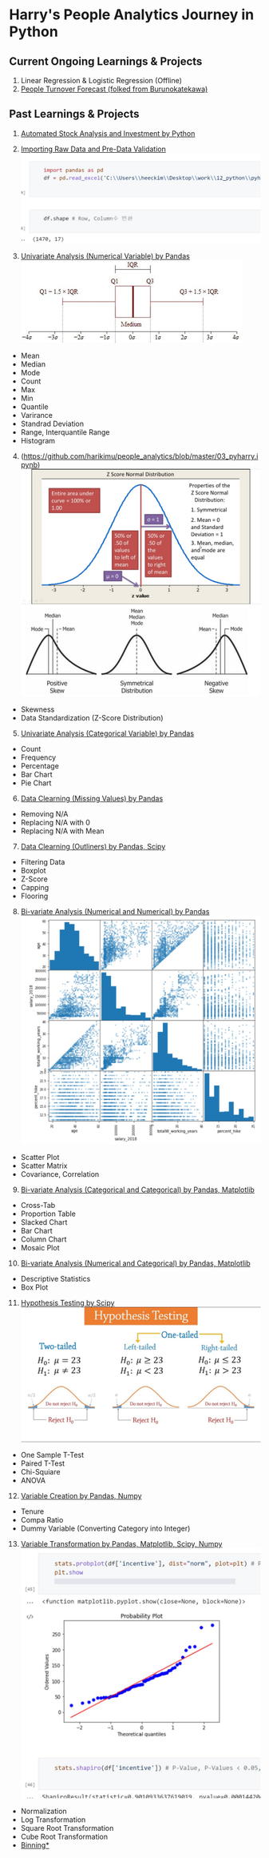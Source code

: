 # Harry's People Analytics Journey in Python

## Current Ongoing Learnings & Projects
1. Linear Regression & Logistic Regression (Offline)
2. [People Turnover Forecast (folked from Burunokatekawa)](https://github.com/harikimu/PeopleAnalytics_Turnover)

## Past Learnings & Projects
1. [Automated Stock Analysis and Investment by Python](https://github.com/harikimu/PeopleAnalytics_Turnover)
2. [Importing Raw Data and Pre-Data Validation](https://github.com/harikimu/people_analytics/blob/master/01_pyharry.ipynb)
![](https://raw.githubusercontent.com/harikimu/Hari_Portfolio/main/image/image1.jpg)

3. [Univariate Analysis (Numerical Variable) by Pandas](https://github.com/harikimu/people_analytics/blob/master/02_pyharry.ipynb)
![](https://raw.githubusercontent.com/harikimu/Hari_Portfolio/main/image/image2.jpg)
* Mean
* Median
* Mode
* Count
* Max
* Min
* Quantile
* Varirance
* Standrad Deviation
* Range, Interquantile Range
* Histogram

4. (https://github.com/harikimu/people_analytics/blob/master/03_pyharry.ipynb)
![](https://raw.githubusercontent.com/harikimu/Hari_Portfolio/main/image/image3.jpg)
![](https://raw.githubusercontent.com/harikimu/Hari_Portfolio/main/image/image4.jpg)
* Skewness
* Data Standardization (Z-Score Distribution)

5. [Univariate Analysis (Categorical Variable) by Pandas](https://github.com/harikimu/people_analytics/blob/master/04_pyharry.ipynb)
* Count
* Frequency
* Percentage
* Bar Chart
* Pie Chart

6. [Data Clearning (Missing Values) by Pandas](https://github.com/harikimu/people_analytics/blob/master/05_pyharry.ipynb)
* Removing N/A
* Replacing N/A with 0
* Replacing N/A with Mean

7. [Data Clearning (Outliners) by Pandas, Scipy](https://github.com/harikimu/people_analytics/blob/master/06_pyharry.ipynb)
* Filtering Data
* Boxplot
* Z-Score
* Capping
* Flooring

8. [Bi-variate Analysis (Numerical and Numerical) by Pandas](https://github.com/harikimu/people_analytics/blob/master/07_pyharry.ipynb)
![](https://raw.githubusercontent.com/harikimu/Hari_Portfolio/main/image/image6.jpg)
* Scatter Plot
* Scatter Matrix
* Covariance, Correlation

9. [Bi-variate Analysis (Categorical and Categorical) by Pandas, Matplotlib](https://github.com/harikimu/people_analytics/blob/master/08_pyharry.ipynb)
* Cross-Tab
* Proportion Table
* Slacked Chart
* Bar Chart
* Column Chart
* Mosaic Plot

10. [Bi-variate Analysis (Numerical and Categorical) by Pandas, Matplotlib](https://github.com/harikimu/people_analytics/blob/master/09_pyharry.ipynb)
* Descriptive Statistics
* Box Plot

11. [Hypothesis Testing by Scipy](https://github.com/harikimu/people_analytics/blob/master/10_pyharry.ipynb)
![](https://raw.githubusercontent.com/harikimu/Hari_Portfolio/main/image/image7.jpg)
* One Sample T-Test
* Paired T-Test
* Chi-Squiare
* ANOVA

12. [Variable Creation by Pandas, Numpy](https://github.com/harikimu/people_analytics/blob/master/11_pyharry.ipynb)
* Tenure
* Compa Ratio
* Dummy Variable (Converting Category into Integer)

13. [Variable Transformation by Pandas, Matplotlib, Scipy, Numpy](https://github.com/harikimu/people_analytics/blob/master/12_pyharry.ipynb)
![](https://raw.githubusercontent.com/harikimu/Hari_Portfolio/main/image/image8.jpg)
* Normalization
* Log Transformation
* Square Root Transformation
* Cube Root Transformation
* [Binning*](https://github.com/harikimu/people_analytics/blob/master/13_pyharry.ipynb)

